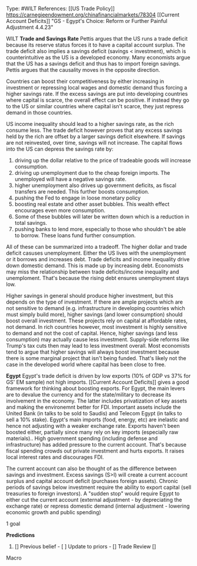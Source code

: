 Type: #WILT 
References: [[US Trade Policy]]
https://carnegieendowment.org/chinafinancialmarkets/78304
[[Current Account Deficits]]
"GS -  Egypt's Choice: Reform or Further Painful Adjustment 4.4.23"

WILT
**Trade and Savings Rate**
Pettis argues that the US runs a trade deficit because its reserve status forces it to have a capital account surplus. The trade deficit also implies a savings deficit (savings < investment), which is counterintuitive as the US is a developed economy. Many economists argue that the US has a savings deficit and thus has to import foreign savings. Pettis argues that the causality moves in the opposite direction.

Countries can boost their competitiveness by either increasing in investment or repressing local wages and domestic demand thus forcing a higher savings rate. If the excess savings are put into developing countries where capital is scarce, the overall effect can be positive. If instead they go to the US or similar countries where capital isn't scarce, they just repress demand in those countries. 

US income inequality should lead to a higher savings rate, as the rich consume less. The trade deficit however proves that any excess savings held by the rich are offset by a larger savings deficit elsewhere. If savings are not reinvested, over time, savings will not increase. The capital flows into the US can depress the savings rate by:
1) driving up the dollar relative to the price of tradeable goods will increase consumption. 
2) driving up unemployment due to the cheap foreign imports. The unemployed will have a negative savings rate.
3) higher unemployment also drives up government deficits, as fiscal transfers are needed. This further boosts consumption.
4) pushing the Fed to engage in loose monetary policy
5) boosting real estate and other asset bubbles. This wealth effect encourages even more consumption. 
6) Some of these bubbles will later be written down which is a reduction in total savings. 
7) pushing banks to lend more, especially to those who shouldn't be able to borrow. These loans fund further consumption. 

All of these can be summarized into a tradeoff. The higher dollar and trade deficit casuses unemployment. Either the US lives with the unemployment or it borrows and increases debt. Trade deficits and income inequality drive down domestic demand. This is made up by increasing debt. Economists may miss the relationship between trade deficits/income inequality and unemploment. That's because the rising debt ensures unemployment stays low. 

Higher savings in general should produce higher investment, but this depends on the type of investment. If there are ample projects which are not sensitive to demand (e.g. infrastructure in developing countries which must simply build more), higher savings (and lower consumption) should boost overall investment. These projects rely on capital at affordable rates, not demand. In rich countries however, most investment is highly sensitive to demand and not the cost of capital. Hence, higher savings (and less consumption) may actually cause less investment. Supply-side reforms like Trump's tax cuts then may lead to less investment overall. Most economists tend to argue that higher savings will always boost investment because there is some marginal project that isn't being funded. That's likely not the case in the developed world where capital has been close to free. 

**Egypt**
Egypt's trade deficit is driven by low exports (10% of GDP vs 37% for GS' EM sample) not high imports. [[Current Account Deficits]] gives a good framework for thinking about boosting exports. For Egypt, the main levers are to devalue the currency and for the state/military to decrease its involvement in the economy. The latter includes privatization of key assets and making the environemnt better for FDI. Important assets include the United Bank (in talks to be sold to Saudis) and Telecom Egypt (in talks to sell a 10% stake). Egypt's main imports (food, energy, etc) are inelastic and hence not adjusting with a weaker exchange rate. Exports haven't been boosted either, partially since many rely on key imports (especially raw materials).. High government spending (including defense and infrastructure) has added pressure to the current account. That's because fiscal spending crowds out private investment and hurts exports. It raises local interest rates and discourages FDI. 

The current account can also be thought of as the difference between savings and investment. Excess savings (S>I) will create a current account surplus and capital account deficit (purchases foreign assets). Chronic periods of savings below investment require the ability to export capital (sell treasuries to foreign investors). A "sudden stop" would require Egypt to either cut the current account (external adjustment - by depreciating the exchange rate) or repress domestic demand (internal adjustment - lowering economic growth and public spending)





1 goal


**Predictions**

1) []
Previous belief - 
[ ]
Update to priors - 
[]
Trade Review
[]





Macro
